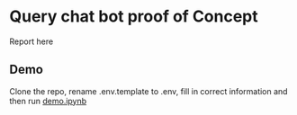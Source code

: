 # Query chat bot proof of Concept

Report here

## Demo

Clone the repo, rename .env.template to .env, fill in correct information and then run [demo.ipynb](demo.ipynb)